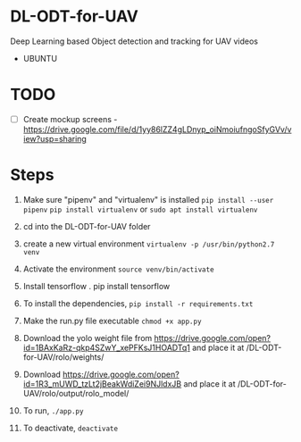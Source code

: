 # DL-ODT-for-UAV
Deep Learning based Object detection and tracking for UAV videos
- UBUNTU

# TODO
- [ ] Create mockup screens - https://drive.google.com/file/d/1yy86lZZ4gLDnyp_oiNmoiufngoSfyGVv/view?usp=sharing



# Steps
1. Make sure "pipenv" and "virtualenv" is installed
    `pip install --user pipenv`
    `pip install virtualenv` or `sudo apt install virtualenv`
    
2. cd into the DL-ODT-for-UAV folder

3. create a new virtual environment 
    `virtualenv -p /usr/bin/python2.7 venv`
4. Activate the environment
    `source venv/bin/activate`
    
5. Install tensorflow .
   pip install tensorflow

6. To install the dependencies,
    `pip install -r requirements.txt`

7. Make the run.py file executable
    `chmod +x app.py`
    
8. Download the yolo weight file from https://drive.google.com/open?id=1BAxKaRz-qkp4SZwY_xePFKsJ1HOADTq1 and place it at /DL-ODT-for-UAV/rolo/weights/

9. Download https://drive.google.com/open?id=1R3_mUWD_tzLt2jBeakWdiZei9NJldxJB and place it at /DL-ODT-for-UAV/rolo/output/rolo_model/
   
8. To run,
    `./app.py`
9. To deactivate,
    `deactivate`
 

